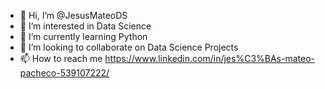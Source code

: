 - 👋 Hi, I’m @JesusMateoDS
- 👀 I’m interested in Data Science
- 🌱 I’m currently learning Python
- 💞️ I’m looking to collaborate on Data Science Projects
- 📫 How to reach me https://www.linkedin.com/in/jes%C3%BAs-mateo-pacheco-539107222/

<!---
JesusMateoDS/JesusMateoDS is a ✨ special ✨ repository because its `README.md` (this file) appears on your GitHub profile.
You can click the Preview link to take a look at your changes.
--->
